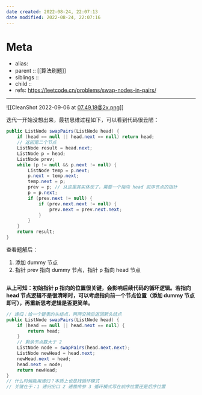 ```yaml
---
date created: 2022-08-24, 22:07:13
date modified: 2022-08-24, 22:07:16
---
```


# Meta

- alias:
- parent :: [[算法刷题]]
- siblings ::
- child ::
- refs: https://leetcode.cn/problems/swap-nodes-in-pairs/

---

![[CleanShot 2022-09-06 at 07.49.18@2x.png]]

迭代一开始没想出来，最初思维过程如下，可以看到代码很丑陋：

```java
public ListNode swapPairs(ListNode head) {
    if (head == null || head.next == null) return head;
    // 返回第二个节点
    ListNode result = head.next;
    ListNode p = head;
    ListNode prev;
    while (p != null && p.next != null) {
        ListNode temp = p.next;
        p.next = temp.next;
        temp.next = p;
        prev = p; // 从这里其实体现了，需要一个指向 head 前序节点的指针
        p = p.next;
        if (prev.next != null) {
            if (prev.next.next != null) {
                prev.next = prev.next.next;
            }
        }
    }
    return result;
}
```

查看题解后：

1. 添加 dummy 节点
2. 指针 prev 指向 dummy 节点，指针 p 指向 head 节点

```java

```

**从上可知：初始指针 p 指向的位置很关键，会影响后续代码的循环逻辑。若指向 head 节点逻辑不是很清晰时，可以考虑指向前一个节点位置（添加 dummy 节点即可），再重新思考逻辑是否更简单。**

```java
// 递归：给一个链表的头结点，两两交换后返回新头结点
public ListNode swapPairs(ListNode head) {
    if (head == null || head.next == null) {
        return head;
    }
    // 剩余节点数大于 2
    ListNode node = swapPairs(head.next.next);
    ListNode newHead = head.next;
    newHead.next = head;
    head.next = node;
    return newHead;
}
// 什么时候能用递归？本质上也是找循环模式
// 关键在于：1 递归出口 2 递推传参 3 循环模式写在前序位置还是后序位置
```